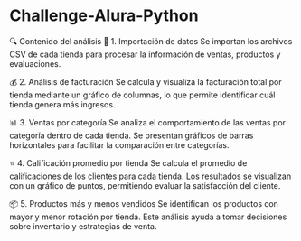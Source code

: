 # Challenge-Alura-Python
🔍 Contenido del análisis
📁 1. Importación de datos
Se importan los archivos CSV de cada tienda para procesar la información de ventas, productos y evaluaciones.

💰 2. Análisis de facturación
Se calcula y visualiza la facturación total por tienda mediante un gráfico de columnas, lo que permite identificar cuál tienda genera más ingresos.

📊 3. Ventas por categoría
Se analiza el comportamiento de las ventas por categoría dentro de cada tienda. Se presentan gráficos de barras horizontales para facilitar la comparación entre categorías.

⭐ 4. Calificación promedio por tienda
Se calcula el promedio de calificaciones de los clientes para cada tienda. Los resultados se visualizan con un gráfico de puntos, permitiendo evaluar la satisfacción del cliente.

📦 5. Productos más y menos vendidos
Se identifican los productos con mayor y menor rotación por tienda. Este análisis ayuda a tomar decisiones sobre inventario y estrategias de venta.
